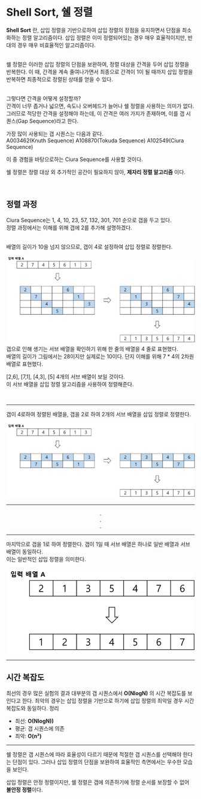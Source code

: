 # Shell Sort, 쉘 정렬

**Shell Sort** 란, 삽입 정렬을 기반으로하여 삽입 정렬의 장점을 유지하면서 단점을 최소화하는 정렬 알고리즘이다.
삽입 정렬은 이미 정렬되어있는 경우 매우 효율적이지만, 반대의 경우 매우 비효율적인 알고리즘이다.   
<br />

쉘 정렬은 이러한 삽입 정렬의 단점을 보완하여, 정렬 대상을 간격을 두어 삽입 정렬을 반복한다.
이 때, 간격을 계속 줄여나가면서 최종으로 간격이 1이 될 때까지 삽입 정렬을 반복하면 최종적으로 정렬된 상태를 얻을 수 있다.   
<br />

그렇다면 간격을 어떻게 설정할까?   
간격이 너무 좁거나 넓으면, 속도나 오버헤드가 늘어나 쉘 정렬을 사용하는 의미가 없다.
그러므로 적당한 간격을 설정해야 하는데, 이 간격은 여러 가지가 존재하며, 이를 갭 시퀀스(Gap Sequence)라고 한다.

가장 많이 사용되는 갭 시퀀스는 다음과 같다.   
A003462(Knuth Sequence)
A108870(Tokuda Sequence)
A102549(Ciura Sequence)

이 중 경험을 바탕으로하는 Ciura Sequence를 사용할 것이다.

쉘 정렬은 정렬 대상 외 추가적인 공간이 필요하지 않아, **제자리 정렬 알고리즘** 이다.

<br />

## 정렬 과정
Ciura Sequence는 1, 4, 10, 23, 57, 132, 301, 701 순으로 갭을 두고 있다.   
정렬 과정에서는 이해를 위해 갭에 2를 추가해 설명하겠다.   
<br />

배열의 길이가 10을 넘지 않으므로, 갭이 4로 설정하여 삽입 정렬로 정렬한다.  

![img.png](img/img.png)
갭으로 인해 생기는 서브 배열을 확인하기 위해 한 줄의 배열을 4 줄로 표현했다.   
배열의 길이가 그림에서는 28이지만 실제로는 10이다. 단지 이해를 위해 7 * 4의 2차원 배열로 표현했다.   

[2,6], [7,1], [4,3], [5] 4개의 서브 배열이 보일 것이다.   
이 서브 배열을 삽입 정렬 알고리즘을 사용하여 정렬해준다.

<br />

<hr />
갭이 4로하여 정렬된 배열을, 갭을 2로 하여 2개의 서브 배열을 삽입 정렬로 정렬한다.

![img_1.png](img/img_1.png)

<hr />

<div style="text-align: center;">
. <br />
. <br />
. <br />
</div>

<hr />

마지막으로 갭을 1로 하여 정렬한다.
갭이 1일 때 서브 배열은 하나로 일반 배열과 서브 배열이 동일하다.   
이는 일반적인 삽입 정렬을 의미한다.

![img_2.png](img/img_2.png)

<hr />

## 시간 복잡도
최선의 경우 많은 실험의 결과 대부분의 갭 시퀀스에서 **O(NlogN)** 의 시간 복잡도를 보인다고 한다.
최악의 경우는 삽입 정렬을 기반으로 하기에 삽입 정렬의 최악일 경우 시간 복잡도와 동일하다.
정리
- 최선: **O(NlogN))**
- 평균: 갭 시퀀스에 의존
- 최악: **O(n²)**

<hr />

쉘 정렬은 갭 시퀀스에 따라 효율성이 다르기 때문에 적절한 갭 시퀀스를 선택해야 한다는 단점이 있다.
그러나 삽입 정렬의 단점을 보완하여 효율적인 측면에서는 우수한 모습을 보인다.

삽입 정렬은 안정 정렬이지만, 쉘 정렬은 갭에 의존하기에 정렬 순서를 보장할 수 없어 **불안정 정렬**이다.